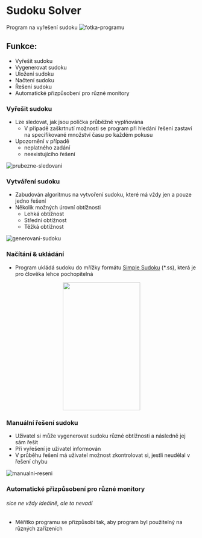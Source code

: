 # Sudoku Solver
Program na vyřešení sudoku
![fotka-programu]

## Funkce:
- Vyřešit sudoku
- Vygenerovat sudoku
- Uložení sudoku
- Načtení sudoku
- Řešení sudoku
- Automatické přizpůsobení pro různé monitory

### Vyřešit sudoku
- Lze sledovat, jak jsou políčka průběžně vyplňována
	- V případě zaškrtnutí možnosti se program při hledání řešení zastaví na specifikované množství času po každém pokusu
- Upozornění v případě 
	- neplatného zadání
	- neexistujícího řešení

![prubezne-sledovani]
### Vytváření sudoku
- Zabudován algoritmus na vytvoření sudoku, které má vždy jen a pouze jedno řešení
- Několik možných úrovní obtížnosti
	- Lehká obtížnost
	- Střední obtížnost
	- Těžká obtížnost
	
![generovani-sudoku]

### Načítání & ukládání
- Program ukládá sudoku do mřížky formátu [Simple Sudoku][simple-sudoku] (*.ss), která je pro člověka lehce pochopitelná

<div align="center">
    <img src="https://media.discordapp.net/attachments/1076565079333548184/1128794184904613908/2023-07-12_23_04_41-C__Users_orbit_Documents_sodoku.ss_-_Sublime_Text_UNREGISTERED.png?width=413&height=676" width=205 height=338>
</div>

### Manuální řešení sudoku
- Uživatel si může vygenerovat sudoku různé obtížnosti a následně jej sám řešit
- Při vyřešení je uživatel informován
- V průběhu řešení má uživatel možnost zkontrolovat si, jestli neudělal v řešení chybu

![manualni-reseni]
### Automatické přizpůsobení pro různé monitory
###### sice ne vždy ideálně, ale to nevadí
- Měřítko programu se přizpůsobí tak, aby program byl použitelný na různých zařízeních

[simple-sudoku]: https://www.sudocue.net/fileformats.php
[fotka-programu]: https://i.imgur.com/qPg8gFS.png
[prubezne-sledovani]: https://cdn.discordapp.com/attachments/1076565079333548184/1129493630118268939/sudoku_solver_timelapse.gif
[manualni-reseni]: https://media.discordapp.net/attachments/1076565079333548184/1129492858345377952/2023-07-14_21_20_48-Sudoku_Solver_Ignac_Brychta_2023.png?width=808&height=676
[generovani-sudoku]: https://media.discordapp.net/attachments/1076565079333548184/1129492858655744092/2023-07-14_21_12_48-Sudoku_Solver_Ignac_Brychta_2023.png?width=808&height=676
